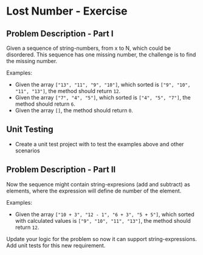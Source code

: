 # Lost Number - Exercise

## Problem Description - Part I
Given a sequence of string-numbers, from x to N, which could be disordered. This sequence has one missing number, the challenge is to find the missing number.

Examples:
  - Given the array `["13", "11", "9", "10"]`, which sorted is `["9", "10", "11", "13"]`, the method should return `12`.  
  - Given the array `["7", "4", "5"]`, which sorted is `["4", "5", "7"]`, the method should return `6`.  
  - Given the array `[]`, the method should return `0`.  

## Unit Testing
* Create a unit test project with to test the examples above and other scenarios

## Problem Description - Part II
Now the sequence might contain string-expresions (add and subtract) as elements, where the expression will define de number of the element.  

Examples:
  - Given the array `["10 + 3", "12 - 1", "6 + 3", "5 + 5"]`, which sorted with calculated values is `["9", "10", "11", "13"]`, the method should return `12`.
  
Update your logic for the problem so now it can support string-expressions. Add unit tests for this new requirement.
